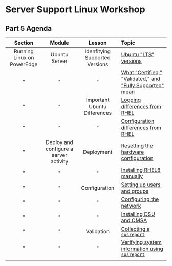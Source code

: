 # Server Support Linux Workshop

## Part 5 Agenda

| **Section** | **Module** | **Lesson** | **Topic** |
| :---------: | :--------: | :--------: | :-------- |
| Running Linux on PowerEdge | Ubuntu Server | Idenfitying Supported Versions | [Ubuntu "LTS" versions](./_modules/topic_1.md) |
| " | " | " | [What "Certified," "Validated," and "Fully Supported" mean](./_modules/topic_2.md) |
| " | " | Important Ubuntu Differences | [Logging differences from RHEL](./_modules/topic_3.md) |
| " | " | " | [Configuration differences from RHEL](./_modules/topic_4.md) |
| " | Deploy and configure a server activity | Deployment | [Resetting the hardware configuration](./_modules/topic_5.md) |
| " | " | " | [Installing RHEL8 manually](./_modules/topic_6.md) |
| " | " | Configuration | [Setting up users and groups](./_modules/topic_7.md) |
| " | " | " | [Configuring the network](./_modules/topic_8.md) |
| " | " | " | [Installing DSU and OMSA](./_modules/topic_9.md) |
| " | " | Validation | [Collecting a `sosreport` ](./_modules/topic_10.md) |
| " | " | " | [Verifying system information using `sosreport` ](./_modules/topic_11.md) |
||||
